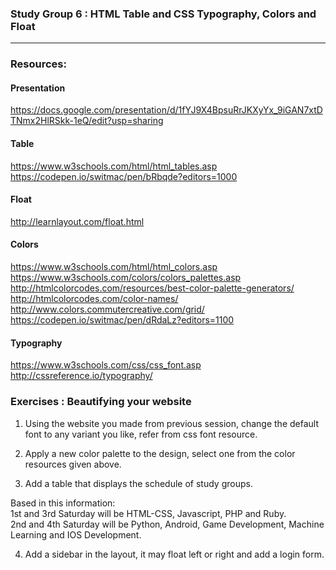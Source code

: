 ### Study Group 6 : HTML Table and CSS Typography, Colors and Float
_____
### Resources:    

#### Presentation    
https://docs.google.com/presentation/d/1fYJ9X4BpsuRrJKXyYx_9iGAN7xtDTNmx2HlRSkk-1eQ/edit?usp=sharing

#### Table
https://www.w3schools.com/html/html_tables.asp   
https://codepen.io/switmac/pen/bRbqde?editors=1000

#### Float   
http://learnlayout.com/float.html

#### Colors   
https://www.w3schools.com/html/html_colors.asp   
https://www.w3schools.com/colors/colors_palettes.asp   
http://htmlcolorcodes.com/resources/best-color-palette-generators/    
http://htmlcolorcodes.com/color-names/   
http://www.colors.commutercreative.com/grid/  
https://codepen.io/switmac/pen/dRdaLz?editors=1100       

#### Typography    
https://www.w3schools.com/css/css_font.asp    
http://cssreference.io/typography/

### Exercises : Beautifying your website
1. Using the website you made from previous session, change the default font to any variant you like, refer from css font resource.

2. Apply a new color palette to the design, select one from the color resources given above.

3. Add a table that displays the schedule of study groups.

  Based in this information:   
1st and 3rd Saturday will be HTML-CSS, Javascript, PHP and Ruby.     
2nd and 4th Saturday will be Python, Android, Game Development, Machine Learning and IOS Development.

4. Add a sidebar in the layout, it may float left or right and add a login form.

